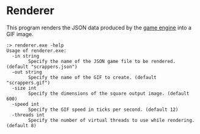 # Renderer

This program renders the JSON data produced by the [game engine](https://github.com/ScrappersIO/Game-Engine) into a GIF image.

    :> renderer.exe -help
    Usage of renderer.exe:
      -in string
            Specify the name of the JSON game file to be rendered. (default "scrappers.json")
      -out string
            Specify the name of the GIF to create. (default "scrappers.gif")
      -size int
            Specify the dimensions of the square output image. (default 600)
      -speed int
            Specify the GIF speed in ticks per second. (default 12)
      -threads int
            Specify the number of virtual threads to use while rendering. (default 8)
